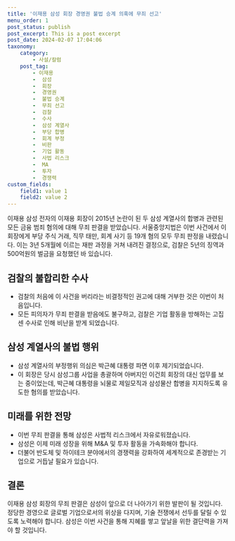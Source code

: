 ```yaml
---
title: '이재용 삼성 회장 경영권 불법 승계 의혹에 무죄 선고'
menu_order: 1
post_status: publish
post_excerpt: This is a post excerpt
post_date: 2024-02-07 17:04:06
taxonomy:
    category:
        - 사설/칼럼
    post_tag:
        - 이재용
        -  삼성
        -  회장
        -  경영권
        -  불법 승계
        -  무죄 선고
        -  검찰
        -  수사
        -  삼성 계열사
        -  부당 합병
        -  회계 부정
        -  비판
        -  기업 활동
        -  사법 리스크
        -  MA
        -  투자
        -  경쟁력
custom_fields:
    field1: value 1
    field2: value 2
---
```



이재용 삼성 전자의 이재용 회장이 2015년 논란이 된 두 삼성 계열사의 합병과 관련된 모든 금융 범죄 혐의에 대해 무죄 판결을 받았습니다. 서울중앙지법은 이번 사건에서 이 회장에게 부당 주식 거래, 직무 태만, 회계 사기 등 19개 혐의 모두 무죄 판정을 내렸습니다. 이는 3년 5개월에 이르는 재판 과정을 거쳐 내려진 결정으로, 검찰은 5년의 징역과 500억원의 벌금을 요청했던 바 있습니다.

## 검찰의 불합리한 수사
- 검찰의 처음에 이 사건을 버리라는 비결정적인 권고에 대해 거부한 것은 이번이 처음입니다.
- 모든 피의자가 무죄 판결을 받음에도 불구하고, 검찰은 기업 활동을 방해하는 고집 센 수사로 인해 비난을 받게 되었습니다.

## 삼성 계열사의 불법 행위
- 삼성 계열사의 부정행위 의심은 박근혜 대통령 파면 이후 제기되었습니다.
- 이 회장은 당시 삼성그룹 사업을 총괄하며 아버지인 이건희 회장의 대신 업무를 보는 중이었는데, 박근혜 대통령을 뇌물로 제일모직과 삼성물산 합병을 지지하도록 유도한 혐의를 받았습니다.

## 미래를 위한 전망
- 이번 무죄 판결을 통해 삼성은 사법적 리스크에서 자유로워졌습니다.
- 삼성은 이제 미래 성장을 위해 M&A 및 투자 활동을 가속화해야 합니다.
- 더불어 반도체 및 하이테크 분야에서의 경쟁력을 강화하여 세계적으로 존경받는 기업으로 거듭날 필요가 있습니다.

## 결론
이재용 삼성 회장의 무죄 판결은 삼성이 앞으로 더 나아가기 위한 발판이 될 것입니다. 정당한 경영으로 글로벌 기업으로서의 위상을 다지며, 기술 전쟁에서 선두를 달릴 수 있도록 노력해야 합니다. 삼성은 이번 사건을 통해 지혜를 쌓고 앞날을 위한 결단력을 가져야 할 것입니다.
